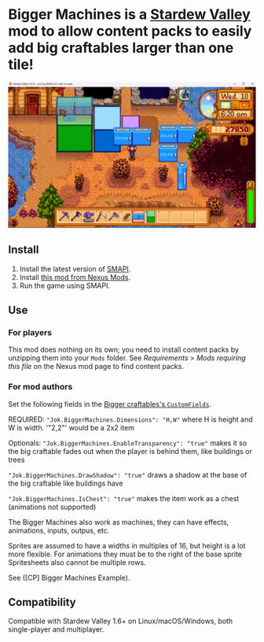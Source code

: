 # Bigger Machines is a [Stardew Valley](http://stardewvalley.net/) mod to allow content packs to easily add big craftables larger than one tile!

![](screenshot.png)

## Install
1. Install the latest version of [SMAPI](https://smapi.io).
2. Install [this mod from Nexus Mods](http://www.nexusmods.com/stardewvalley/mods/33660).
3. Run the game using SMAPI.

## Use
### For players
This mod does nothing on its own; you need to install content packs by unzipping them into your
`Mods` folder. See _Requirements_ > _Mods requiring this file_ on the Nexus mod page to find
content packs.

### For mod authors
Set the following fields in the [Bigger craftables's `CustomFields`](https://stardewvalleywiki.com/Modding:Big_craftables#Advanced).

REQUIRED:
`"Jok.BiggerMachines.Dimensions": "H,W"` where H is height and W is width. '"2,2"' would be a 2x2 item

Optionals:
`"Jok.BiggerMachines.EnableTransparency": "true"` makes it so the big craftable fades out when the player is behind them, like buildings or trees

`"Jok.BiggerMachines.DrawShadow": "true"` draws a shadow at the base of the big craftable like buildings have

`"Jok.BiggerMachines.IsChest": "true"` makes the item work as a chest (animations not supported)


The Bigger Machines also work as machines, they can have effects, animations, inputs, outpus, etc.

Sprites are assumed to have a widths in multiples of 16, but height is a lot more flexible.
For animations they must be to the right of the base sprite
Spritesheets also cannot be multiple rows. 

See (\[CP\] Bigger Machines Example).

## Compatibility
Compatible with Stardew Valley 1.6+ on Linux/macOS/Windows, both single-player and multiplayer.